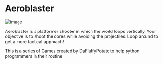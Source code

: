 # Aeroblaster

![image](https://user-images.githubusercontent.com/65861136/121507694-8c1bdb00-c9ed-11eb-809f-6df7ca9f5d25.png)

Aeroblaster is a platformer shooter in which the world loops vertically. Your objective is to shoot the cores while avoiding the projectiles. Loop around to get a more tactical approach!

This is a series of Games created by DaFluffyPotato to help python programmers in their routine
